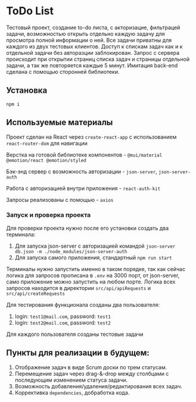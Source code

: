 # ToDo List

Тестовый проект, создание to-do листа, с акторизацие, фильтрацей задачи, возможностью открыть отдельно каждую задачу для просмотра полной информации о ней. Все задачи приватны для каждого из двух тестовых клиентов. Доступ к спискам задач как и к отдельной задачи без авторазции заблокирован. Запрос с сервера происходит при открытии страниц списка задач и страницы отдельной задачи, а так же повторяется каждые 5 минут. Имитация back-end сделана с помощью сторонней библиотеки.

## Установка

`npm i`

## Используемые материалы

Проект сделан на React через `create-react-app` c использованием `react-router-dom` для навигации

Верстка на готовой библиотеке компонентов - `@mui/material @emotion/react @emotion/styled`

Бэк-энд сервер с возможность авторизации - `json-server`, `json-server-auth`

Работа с авторизацией внутри приложения - `react-auth-kit`

Запросы реализованы с помощью - `axios`

### Запуск и проверка проекта

Для проверки проекта нужно после его установки создать два терминала:

1. Для запуска json-server с авторизацией командой `json-server db.json -m ./node_modules/json-server-auth`
2. Для запуска самого приложения, стандартный `npm run start`

Терминалы нужно запустить именно в таком порядке, так как сейчас логика для запросов прописана в `.env` на 3000 порт, от json-server, само приложение можно запустить на любом порте.
Логика всех запросов находится в директории `src/api/apiRequests` и `src/api/createRequests`

Для тестирования функционала созданы два пользователя:

1. login: `test1@mail.com`, password: `test1`
2. login: `test2@mail.com`, password: `test2`

Для каждого пользователя созданы тестовые задачи

## Пункты для реализации в будущем:

1. Отображение задач в виде Scrum доски по трем статусам.
2. Перемещение задач через drag-&-drop между столбцами с последующим изменением статуса задачи.
3. Возможность добавления/удаления/редактирования всех задач.
4. Коррективка `dependencies`, добработка кода.

